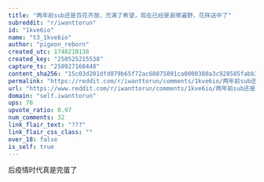 ```yaml
---
title: "两年前sub还是百花齐放，充满了希望，现在已经是哀嚎遍野，花样送中了"
subreddit: "r/iwanttorun"
id: "1kve6io"
name: "t3_1kve6io"
author: "pigeon_reborn"
created_utc: 1748210138
created_key: "250525215538"
capture_ts: "250927160448"
content_sha256: "15c03d201dfd079b65f72ac68875891ca0000380a3c928585fabb3eb000a4eb8"
permalink: "https://reddit.com/r/iwanttorun/comments/1kve6io/两年前sub还是百花齐放充满了希望现在已经是哀嚎遍野花样送中了/"
url: "https://www.reddit.com/r/iwanttorun/comments/1kve6io/两年前sub还是百花齐放充满了希望现在已经是哀嚎遍野花样送中了/"
domain: "self.iwanttorun"
ups: 70
upvote_ratio: 0.97
num_comments: 32
link_flair_text: "???"
link_flair_css_class: ""
over_18: false
is_self: true
---
```


后疫情时代真是完蛋了
